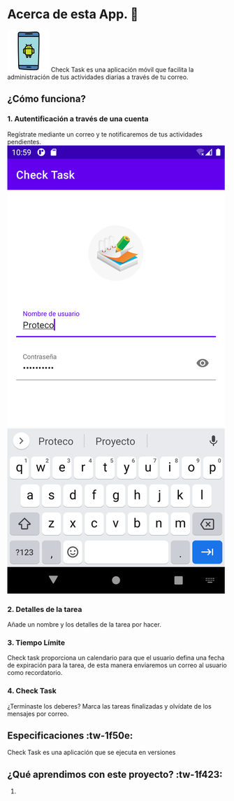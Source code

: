 # Acerca de esta App. 📱
<img src="Proyectos/BlockNotas/app/src/main/res/drawable/icons8-android.svg" alt="My cool logo"/>
Check Task es una aplicación móvil que facilita la administración de tus actividades diarias a través de tu correo.

##  ¿Cómo funciona?

###  1. Autentificación a través de una cuenta

Regístrate mediante un correo y te notificaremos de tus actividades pendientes.
![Alt text](Proyectos/BlockNotas/app/src/main/res/drawable/login.png?raw=true "Autentificación a través de una cuenta")
### 2. Detalles de la tarea

Añade un nombre y los detalles de la tarea por hacer.

### 3. Tiempo Límite

Check task proporciona un calendario para que el usuario defina una fecha de expiración para la tarea, de esta manera enviaremos un correo al usuario como recordatorio.

### 4.  Check Task

¿Terminaste los deberes? Marca las tareas finalizadas y olvídate de los mensajes por correo.

## Especificaciones  :tw-1f50e:

Check Task es una aplicación que se ejecuta en versiones

## ¿Qué aprendimos con este proyecto?  :tw-1f423:

1.
